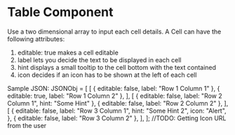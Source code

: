 # Table Component

Use a two dimensional array to input each cell details.
A Cell can have the following attributes:
1. editable: true makes a cell editable
2. label lets you decide the text to be displayed in each cell
3. hint displays a small tooltip to the cell bottom with the text contained
4. icon decides if an icon has to be shown at the left of each cell

Sample JSON:
JSONObj = [
  [
    { editable: false, label: "Row 1 Column 1" },
    { editable: true, label: "Row 1 Column 2" },
  ],
  [
    { editable: false, label: "Row 2 Column 1", hint: "Some Hint" },
    { editable: false, label: "Row 2 Column 2" },
  ],
  [
    {
      editable: false,
      label: "Row 3 Column 1",
      hint: "Some Hint 2",
      icon: "Alert",
    },
    { editable: false, label: "Row 3 Column 2" },
  ],
];
//TODO:
Getting Icon URL from the user
